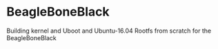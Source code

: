 # BeagleBoneBlack
Building kernel and Uboot and Ubuntu-16.04 Rootfs from scratch for the BeagleBoneBlack
